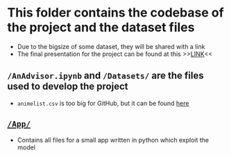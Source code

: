 # This folder contains the codebase of the project and the dataset files
 - Due to the bigsize of some dataset, they will be shared with a link
 - The final presentation for the project can be found at this >>[LINK](https://www.canva.com/design/DAFWtWRKhMM/UDWA9lP6WG4S0slbGVXxEA/view?utm_content=DAFWtWRKhMM&utm_campaign=designshare&utm_medium=link&utm_source=pub#1)<<
 
## `/AnAdvisor.ipynb` and `/Datasets/` are the files used to develop the project
 - `animelist.csv` is too big for GitHub, but it can be found [here](https://mega.nz/file/hFcyHQKA#IH-DYiKwCZfPeoxMLAh4qxnkUc0x7qmZnu5X60gq-VM)
## [`/App/`](./App/)
 - Contains all files for a small app written in python which exploit the model

